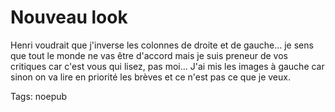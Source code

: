 # Nouveau look

Henri voudrait que j'inverse les colonnes de droite et de gauche... je sens que tout le monde ne vas être d'accord mais je suis preneur de vos critiques car c'est vous qui lisez, pas moi... J'ai mis les images à gauche car sinon on va lire en priorité les brèves et ce n'est pas ce que je veux.

Tags: noepub
